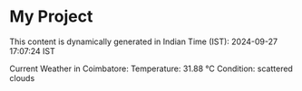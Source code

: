# My Project

This content is dynamically generated in Indian Time (IST): 2024-09-27 17:07:24 IST


Current Weather in Coimbatore:
Temperature: 31.88 °C
Condition: scattered clouds
